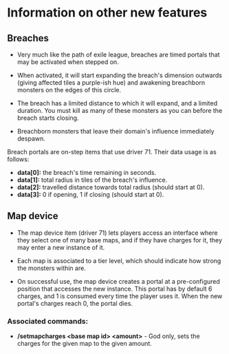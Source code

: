 # Information on other new features

## Breaches
- Very much like the path of exile league, breaches are timed portals that may be activated when stepped on.

- When activated, it will start expanding the breach's dimension outwards (giving affected tiles a purple-ish hue) and awakening breachborn monsters on the edges of this circle.

- The breach has a limited distance to which it will expand, and a limited duration. You must kill as many of these monsters as you can before the breach starts closing.

- Breachborn monsters that leave their domain's influence immediately despawn.

Breach portals are on-step items that use driver 71. Their data usage is as follows:
- **data[0]:** the breach's time remaining in seconds.
- **data[1]:** total radius in tiles of the breach's influence.
- **data[2]:** travelled distance towards total radius (should start at 0).
- **data[3]:** 0 if opening, 1 if closing (should start at 0).

## Map device
- The map device item (driver 71) lets players access an interface where they select one of many base maps, and if they have charges for it, they may enter a new instance of it.

- Each map is associated to a tier level, which should indicate how strong the monsters within are.

- On successful use, the map device creates a portal at a pre-configured position that accesses the new instance. This portal has by default 6 charges, and 1 is consumed every time the player uses it. When the new portal's charges reach 0, the portal dies.

### Associated commands:
- **/setmapcharges \<base map id> \<amount>** - God only, sets the charges for the given map to the given amount.